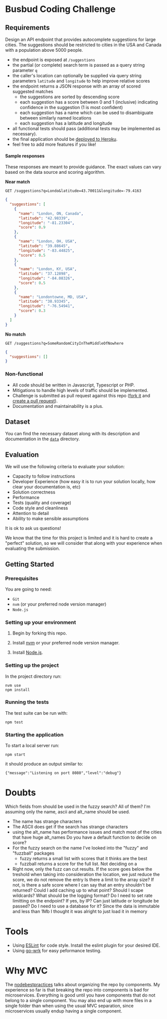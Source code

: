 # Busbud Coding Challenge

## Requirements

Design an API endpoint that provides autocomplete suggestions for large cities.
The suggestions should be restricted to cities in the USA and Canada with a population above 5000 people.

- the endpoint is exposed at `/suggestions`
- the partial (or complete) search term is passed as a query string parameter `q`
- the caller's location can optionally be supplied via query string parameters `latitude` and `longitude` to help improve relative scores
- the endpoint returns a JSON response with an array of scored suggested matches
    - the suggestions are sorted by descending score
    - each suggestion has a score between 0 and 1 (inclusive) indicating confidence in the suggestion (1 is most confident)
    - each suggestion has a name which can be used to disambiguate between similarly named locations
    - each suggestion has a latitude and longitude
- all functional tests should pass (additional tests may be implemented as necessary).
- the final application should be [deployed to Heroku](https://devcenter.heroku.com/articles/getting-started-with-nodejs).
- feel free to add more features if you like!

#### Sample responses

These responses are meant to provide guidance. The exact values can vary based on the data source and scoring algorithm.

**Near match**

    GET /suggestions?q=Londo&latitude=43.70011&longitude=-79.4163

```json
{
  "suggestions": [
    {
      "name": "London, ON, Canada",
      "latitude": "42.98339",
      "longitude": "-81.23304",
      "score": 0.9
    },
    {
      "name": "London, OH, USA",
      "latitude": "39.88645",
      "longitude": "-83.44825",
      "score": 0.5
    },
    {
      "name": "London, KY, USA",
      "latitude": "37.12898",
      "longitude": "-84.08326",
      "score": 0.5
    },
    {
      "name": "Londontowne, MD, USA",
      "latitude": "38.93345",
      "longitude": "-76.54941",
      "score": 0.3
    }
  ]
}
```

**No match**

    GET /suggestions?q=SomeRandomCityInTheMiddleOfNowhere

```json
{
  "suggestions": []
}
```


### Non-functional

- All code should be written in Javascript, Typescript or PHP.
- Mitigations to handle high levels of traffic should be implemented.
- Challenge is submitted as pull request against this repo ([fork it](https://help.github.com/articles/fork-a-repo/) and [create a pull request](https://help.github.com/articles/creating-a-pull-request-from-a-fork/)).
- Documentation and maintainability is a plus.

## Dataset

You can find the necessary dataset along with its description and documentation in the [`data`](data/) directory.

## Evaluation

We will use the following criteria to evaluate your solution:

- Capacity to follow instructions
- Developer Experience (how easy it is to run your solution locally, how clear your documentation is, etc)
- Solution correctness
- Performance
- Tests (quality and coverage)
- Code style and cleanliness
- Attention to detail
- Ability to make sensible assumptions

It is ok to ask us questions!

We know that the time for this project is limited and it is hard to create a "perfect" solution, so we will consider that along with your experience when evaluating the submission.

## Getting Started

### Prerequisites

You are going to need:

- `Git`
- `nvm` (or your preferred node version manager)
- `Node.js`

### Setting up your environment

1. Begin by forking this repo.

2. Install [nvm](https://github.com/nvm-sh/nvm#install--update-script) or your preferred node version manager.

3. Install [Node.js](http://www.nodejs.org).

### Setting up the project

In the project directory run:

```
nvm use
npm install
```

### Running the tests

The test suite can be run with:

```
npm test
```

### Starting the application

To start a local server run:

```
npm start
```

it should produce an output similar to:

```
{"message":"Listening on port 8080","level":"debug"}
```

# Doubts

Which fields from should be used in the fuzzy search? All of them? I'm assuming only the name, ascii and alt_name should be used.
- The name has strange characters
- The ASCII does get if the search has strange characters
- using the alt_name has performance issues and match most of the cities that have huge alt_names
Do you have a default function to decide on score?
- For the fuzzy search on the name I've looked into the "fuzzy" and "fuzzball" packages
  - fuzzy returns a small list with scores that it thinks are the best
  - fuzzball returns a score for the full list. Not deciding on a
- Right now, only the fuzz can cut results. If the score goes below the treshold when taking into consideration the location, we just reduce the score, we do not remove the entry
Is there a limit to the array size? If not, is there a safe score where I can say that an entry shouldn't be returned?
Could I add caching up to what point?
Should I scape wildcards?
What should be the logging format?
Do I need to set rate limitting on the endpoint? If yes, by IP?
Can just latitude or longitude be passed?
Do I need to use a database for it? Since the data is immutable and less than 1Mb I thought it was alright to just load it in memory

# Tools

- Using [ESLint](https://eslint.org/) for code style. Install the eslint plugin for your desired IDE.
- Using [go-wrk](https://github.com/tsliwowicz/go-wrk) for easy peformance testing.


# Why MVC

The [nodebestpractices](https://github.com/goldbergyoni/nodebestpractices#1-project-structure-practices) talks about organizing the repo by components. My experience so far is that breaking the repo into components is bad for microservices. Everything is good until you have components that do not belong to a single component. You may also end up with more files in a single folder than when using the usual MVC separation, since microservices usually endup having a single component.